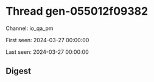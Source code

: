 # Thread gen-055012f09382
Channel: io_qa_pm

First seen: 2024-03-27 00:00:00

Last seen: 2024-03-27 00:00:00

## Digest


